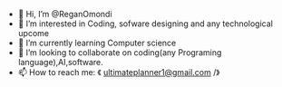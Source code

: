 - 👋 Hi, I’m @ReganOmondi
- 👀 I’m interested in Coding, sofware designing and any technological upcome
- 🌱 I’m currently learning Computer science
- 💞️ I’m looking to collaborate on coding(any Programing language),AI,software.
- 📫 How to reach me: 《 ultimateplanner1@gmail.com /》

<!---
ReganOmondi/ReganOmondi is a ✨ special ✨ repository because its `README.md` (this file) appears on your GitHub profile.
You can click the Preview link to take a look at your changes.
--->
